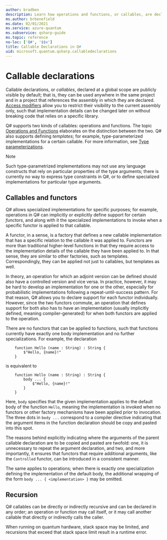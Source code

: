 ```yaml
---
author: bradben
description: Learn how operations and functions, or callables, are declared in the Q# programming language.
ms.author: brbenefield
ms.date: 02/01/2021
ms.service: azure-quantum
ms.subservice: qsharp-guide
ms.topic: reference
no-loc: ['Q#', '$$v']
title: Callable Declarations in Q#
uid: microsoft.quantum.qsharp.callabledeclarations
---
```


# Callable declarations

Callable declarations, or *callables*, declared at a global scope are publicly visible by default; that is, they can be used anywhere in the same project and in a project that references the assembly in which they are declared. [Access modifiers](xref:microsoft.quantum.qsharp.programstructure-overview#access-modifiers) allow you to restrict their visibility to the current assembly only, such that implementation details can be changed later on without breaking code that relies on a specific library.

Q# supports two kinds of callables: operations and functions. The topic [Operations and Functions](xref:microsoft.quantum.qsharp.operationsandfunctions#operations-and-functions) elaborates on the distinction between the two. Q# also supports defining *templates*; for example, type-parameterized implementations for a certain callable. For more information, see [Type parameterizations](xref:microsoft.quantum.qsharp.typeparameterizations#type-parameterizations).

> [!NOTE]
> Such type-parametrized implementations may not use any language constructs that rely on particular properties of the type arguments; there is currently no way to express type constraints in Q#, or to define specialized implementations for particular type arguments.

## Callables and functors

Q# allows specialized implementations for specific purposes; for example, operations in Q# can implicitly or explicitly define support for certain *functors*, and along with it the specialized implementations to invoke when a specific functor is applied to that callable.

A functor, in a sense, is a factory that defines a new callable implementation that has a specific relation to the callable it was applied to.
Functors are more than traditional higher-level functions in that they require access to the implementation details of the callable they have been applied to. In that sense, they are similar to other factories, such as templates. Correspondingly, they can be applied not just to callables, but templates as well.

In theory, an operation for which an adjoint version can be defined should also have a controlled version and vice versa. In practice, however, it may be hard to develop an implementation for one or the other, especially for probabilistic implementations following a repeat-until-success pattern.
For that reason, Q# allows you to declare support for each functor individually. However, since the two functors commute, an operation that defines support for both also has to have an implementation (usually implicitly defined, meaning compiler-generated) for when both functors are applied to the operation.

There are no functors that can be applied to functions, such that functions currently have exactly one body implementation and no further specializations. For example, the declaration

```qsharp
    function Hello (name : String) : String {
        $"Hello, {name}!"
    }
```

is equivalent to

```qsharp
    function Hello (name : String) : String {
        body ... {
            $"Hello, {name}!"
        }
    }
```

Here, `body` specifies that the given implementation applies to the default body of the function `Hello`, meaning the implementation is invoked when no functors or other factory mechanisms have been applied prior to invocation. The three dots in `body ...` correspond to a compiler directive indicating that the argument items in the function declaration should be copy and pasted into this spot.  

The reasons behind explicitly indicating where the arguments of the parent callable declaration are to be copied and pasted are twofold: one, it is unnecessary to repeat the argument declaration, and two, and more importantly, it ensures that functors that require additional arguments, like the `Controlled` functor, can be introduced in a consistent manner.

The same applies to operations; when there is exactly one specialization defining the implementation of the default body, the additional wrapping of the form `body ... { <implementation> }` may be omitted.

## Recursion

Q# callables can be directly or indirectly recursive and can be declared in any order; an operation or function may call itself, or it may call another callable that directly or indirectly calls the caller.

When running on quantum hardware, stack space may be limited, and recursions that exceed that stack space limit result in a runtime error.


